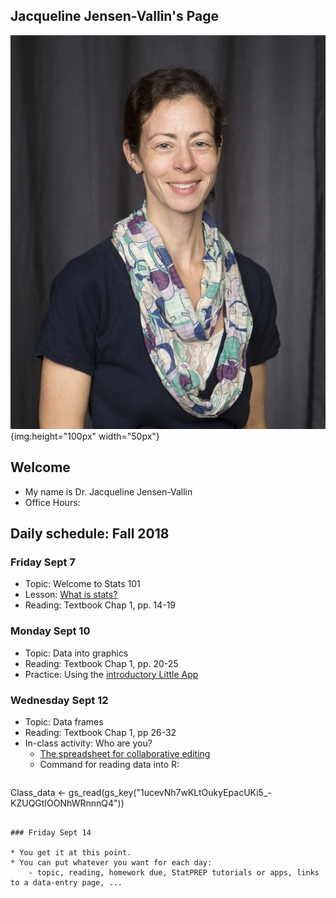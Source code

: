 ## Jacqueline Jensen-Vallin's Page 

<!-- Want a banner image? Find the image you want and store it in the images directory with the name `banner.jpg`. (Or you can modify the file name in the next line, with any image URL you want. -->

![](images/headshot_jensen.jpg){img:height="100px" width="50px"}
<!-- If you don't want a banner, delete the previous line.  -->

## Welcome

- My name is Dr. Jacqueline Jensen-Vallin
- Office Hours:

## Daily schedule: Fall 2018

### Friday Sept 7

* Topic: Welcome to Stats 101
* Lesson: [What is stats?](https://dtkaplan.shinyapps.io/Lesson_first_day_births/)
* Reading: Textbook Chap 1, pp. 14-19


### Monday Sept 10

* Topic: Data into graphics
* Reading: Textbook Chap 1, pp. 20-25
* Practice: Using the [introductory Little App](https://dtkaplan.shinyapps.io/littleapp-t-statistic/)

### Wednesday Sept 12

* Topic: Data frames
* Reading: Textbook Chap 1, pp 26-32
* In-class activity: Who are you?
    - [The spreadsheet for collaborative editing](https://docs.google.com/spreadsheets/d/1Lp7_FfLune36fmULuGqU1HMI4o-wiRIpSdjIijj0EbQ/edit?usp=sharing) 
    - Command for reading data into R: 
    ```r
Class_data <- gs_read(gs_key("1ucevNh7wKLtOukyEpacUKi5_-KZUQGtIOONhWRnnnQ4"))
```

### Friday Sept 14

* You get it at this point.
* You can put whatever you want for each day:
    - topic, reading, homework due, StatPREP tutorials or apps, links to a data-entry page, ...
